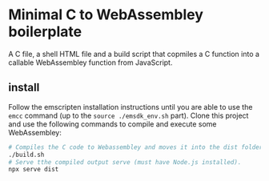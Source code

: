 # Minimal C to WebAssembley boilerplate

A C file, a shell HTML file and a build script that copmiles a C function into a callable WebAssembley function from JavaScript.

## install

Follow the emscripten installation instructions until you are able to use the `emcc` command (up to the `source ./emsdk_env.sh` part). Clone this project and use the following commands to compile and execute some WebAssembley:

```bash
# Compiles the C code to Webassembley and moves it into the dist folder.
./build.sh
# Serve tthe compiled output serve (must have Node.js installed).
npx serve dist
```
